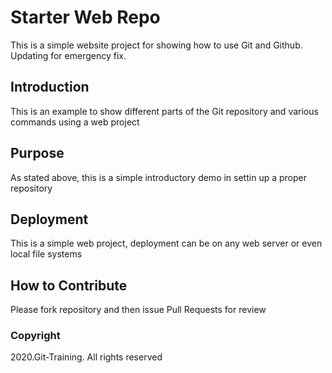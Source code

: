 
# Starter Web Repo

This is a simple website project for showing
how to use Git and Github. Updating for emergency fix.
## Introduction

This is an example to show different parts
of the Git repository and various commands
using a web project

## Purpose

As stated above, this is a simple introductory 
demo in settin up a proper repository

## Deployment

This is a simple web project, deployment can 
be on any web server or even local file systems

## How to Contribute

Please fork repository and then issue Pull Requests for review

### Copyright

2020.Git-Training. All rights reserved